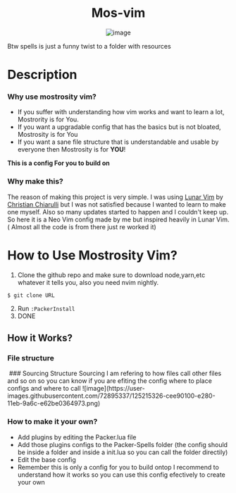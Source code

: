 <div align="center">
  
  
# Mos-vim
  
![image](https://user-images.githubusercontent.com/72895337/125321235-1794ce80-e302-11eb-88f3-27ee08231d9b.png)

  
</div>

Btw spells is just a funny twist to a folder with resources 

# Description

### Why use mostrosity vim?
- If you suffer with understanding how vim works and want to learn a lot, Mostrority is for You.
- If you want a upgradable config that has the basics but is not bloated, Mostrosity is for You
- If you want a sane file structure that is understandable and usable by everyone then Mostrosity is for **YOU**!

**This is a config For you to build on**


### Why make this?
The reason of making this project is very simple. I was using [Lunar Vim](https://github.com/ChristianChiarulli/LunarVim/tree/master) by [Christian Chiarulli](https://github.com/ChristianChiarulli) but I was not satisfied because I wanted to learn to make one myself. Also so many updates started to happen and I couldn't keep up. So here it is a Neo Vim config made by me but inspired heavily in Lunar Vim. ( Almost all the code is from there just re worked it)



# How to Use Mostrosity Vim?
1. Clone the github repo and make sure to download node,yarn,etc whatever it tells you, also you need nvim nightly.
```
$ git clone URL
```
2. Run `:PackerInstall`
3. DONE

## How it Works?
### File structure
<img scr="https://user-images.githubusercontent.com/72895337/125215346-e0320d80-e280-11eb-8ea1-96febef22d63.png">
### Sourcing Structure
Sourcing I am refering to how files call other files and so on so you can know if you are efiting the config where to place configs and where to call
![image](https://user-images.githubusercontent.com/72895337/125215326-cee90100-e280-11eb-9a6c-e62be0364973.png)


### How to make it your own?
- Add plugins by editing the Packer.lua file
- Add those plugins configs to the Packer-Spells folder (the config should be inside a folder and inside a init.lua so you can call the folder directily)
- Edit the base config
- Remember this is only a config for you to build ontop I recommend to understand how it works so you can use this config efectively to create your own
